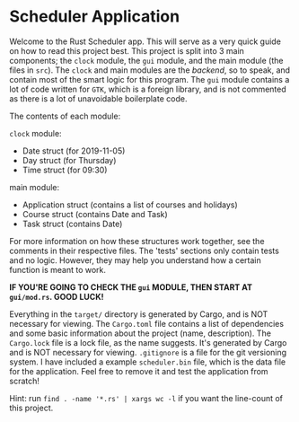 # Scheduler Application

Welcome to the Rust Scheduler app. This will serve as a very quick guide on how to read this project best. This project is split into 3 main components; the `clock` module, the `gui` module, and the main module (the files in `src`). The `clock` and main modules are the *backend*, so to speak, and contain most of the smart logic for this program. The `gui` module contains a lot of code written for `GTK`, which is a foreign library, and is not commented as there is a lot of unavoidable boilerplate code.

The contents of each module:

`clock` module:
- Date struct (for 2019-11-05)
- Day struct  (for Thursday)
- Time struct (for 09:30)

main module:
- Application struct (contains a list of courses and holidays)
- Course struct (contains Date and Task)
- Task struct (contains Date)

For more information on how these structures work together, see the comments in their respective files. The 'tests' sections only contain tests and no logic. However, they may help you understand how a certain function is meant to work.

**IF YOU'RE GOING TO CHECK THE `gui` MODULE, THEN START AT `gui/mod.rs`. GOOD LUCK!**

Everything in the `target/` directory is generated by Cargo, and is NOT necessary for viewing. The `Cargo.toml` file contains a list of dependencies and some basic information about the project (name, description). The `Cargo.lock` file is a lock file, as the name suggests. It's generated by Cargo and is NOT necessary for viewing. `.gitignore` is a file for the git versioning system. I have included a example `scheduler.bin` file, which is the data file for the application. Feel free to remove it and test the application from scratch!

Hint: run `find . -name '*.rs' | xargs wc -l` if you want the line-count of this project.
